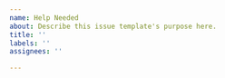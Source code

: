 ```yaml
---
name: Help Needed
about: Describe this issue template's purpose here.
title: ''
labels: ''
assignees: ''

---
```



